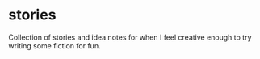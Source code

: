 # stories
Collection of stories and idea notes for when I feel creative enough to try writing some fiction for fun.
